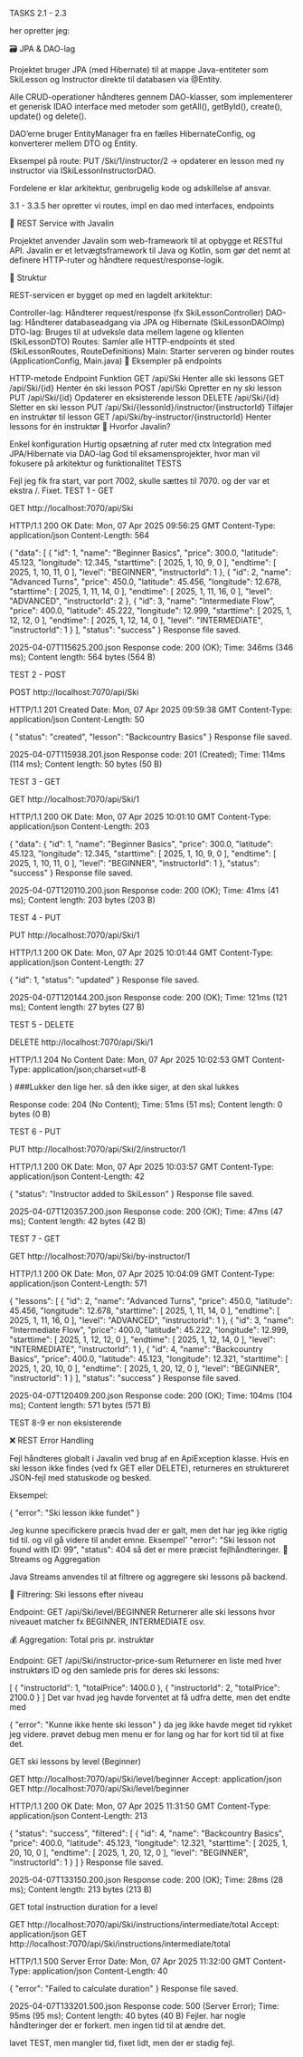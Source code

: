 TASKS 2.1 - 2.3

her opretter jeg:

🗃️ JPA & DAO-lag

Projektet bruger JPA (med Hibernate) til at mappe Java-entiteter som SkiLesson og Instructor direkte til databasen via @Entity.

Alle CRUD-operationer håndteres gennem DAO-klasser, som implementerer et generisk IDAO<T> interface med metoder som getAll(), getById(), create(), update() og delete().

DAO’erne bruger EntityManager fra en fælles HibernateConfig, og konverterer mellem DTO og Entity.

Eksempel på route:
PUT /Ski/1/instructor/2 → opdaterer en lesson med ny instructor via ISkiLessonInstructorDAO.

Fordelene er klar arkitektur, genbrugelig kode og adskillelse af ansvar.

3.1 - 3.3.5 her opretter vi routes, impl en dao med interfaces, endpoints

🧩 REST Service with Javalin

Projektet anvender Javalin som web-framework til at opbygge et RESTful API. Javalin er et letvægtsframework til Java og Kotlin, som gør det nemt at definere HTTP-ruter og håndtere request/response-logik.

🧱 Struktur

REST-servicen er bygget op med en lagdelt arkitektur:

Controller-lag: Håndterer request/response (fx SkiLessonController)
DAO-lag: Håndterer databaseadgang via JPA og Hibernate (SkiLessonDAOImp)
DTO-lag: Bruges til at udveksle data mellem lagene og klienten (SkiLessonDTO)
Routes: Samler alle HTTP-endpoints ét sted (SkiLessonRoutes, RouteDefinitions)
Main: Starter serveren og binder routes (ApplicationConfig, Main.java)
🔗 Eksempler på endpoints

HTTP-metode	Endpoint	Funktion
GET	/api/Ski	Henter alle ski lessons
GET	/api/Ski/{id}	Henter én ski lesson
POST	/api/Ski	Opretter en ny ski lesson
PUT	/api/Ski/{id}	Opdaterer en eksisterende lesson
DELETE	/api/Ski/{id}	Sletter en ski lesson
PUT	/api/Ski/{lessonId}/instructor/{instructorId}	Tilføjer en instruktør til lesson
GET	/api/Ski/by-instructor/{instructorId}	Henter lessons for én instruktør
🧠 Hvorfor Javalin?

Enkel konfiguration
Hurtig opsætning af ruter med ctx
Integration med JPA/Hibernate via DAO-lag
God til eksamensprojekter, hvor man vil fokusere på arkitektur og funktionalitet
TESTS

Fejl jeg fik fra start, var port 7002, skulle sættes til 7070.
og der var et ekstra /. Fixet.
TEST 1 - GET

GET http://localhost:7070/api/Ski

HTTP/1.1 200 OK Date: Mon, 07 Apr 2025 09:56:25 GMT Content-Type: application/json Content-Length: 564

{ "data": [ { "id": 1, "name": "Beginner Basics", "price": 300.0, "latitude": 45.123, "longitude": 12.345, "starttime": [ 2025, 1, 10, 9, 0 ], "endtime": [ 2025, 1, 10, 11, 0 ], "level": "BEGINNER", "instructorId": 1 }, { "id": 2, "name": "Advanced Turns", "price": 450.0, "latitude": 45.456, "longitude": 12.678, "starttime": [ 2025, 1, 11, 14, 0 ], "endtime": [ 2025, 1, 11, 16, 0 ], "level": "ADVANCED", "instructorId": 2 }, { "id": 3, "name": "Intermediate Flow", "price": 400.0, "latitude": 45.222, "longitude": 12.999, "starttime": [ 2025, 1, 12, 12, 0 ], "endtime": [ 2025, 1, 12, 14, 0 ], "level": "INTERMEDIATE", "instructorId": 1 } ], "status": "success" } Response file saved.

2025-04-07T115625.200.json
Response code: 200 (OK); Time: 346ms (346 ms); Content length: 564 bytes (564 B)

TEST 2 - POST

POST http://localhost:7070/api/Ski

HTTP/1.1 201 Created Date: Mon, 07 Apr 2025 09:59:38 GMT Content-Type: application/json Content-Length: 50

{ "status": "created", "lesson": "Backcountry Basics" } Response file saved.

2025-04-07T115938.201.json
Response code: 201 (Created); Time: 114ms (114 ms); Content length: 50 bytes (50 B)

TEST 3 - GET

GET http://localhost:7070/api/Ski/1

HTTP/1.1 200 OK Date: Mon, 07 Apr 2025 10:01:10 GMT Content-Type: application/json Content-Length: 203

{ "data": { "id": 1, "name": "Beginner Basics", "price": 300.0, "latitude": 45.123, "longitude": 12.345, "starttime": [ 2025, 1, 10, 9, 0 ], "endtime": [ 2025, 1, 10, 11, 0 ], "level": "BEGINNER", "instructorId": 1 }, "status": "success" } Response file saved.

2025-04-07T120110.200.json
Response code: 200 (OK); Time: 41ms (41 ms); Content length: 203 bytes (203 B)

TEST 4 - PUT

PUT http://localhost:7070/api/Ski/1

HTTP/1.1 200 OK Date: Mon, 07 Apr 2025 10:01:44 GMT Content-Type: application/json Content-Length: 27

{ "id": 1, "status": "updated" } Response file saved.

2025-04-07T120144.200.json
Response code: 200 (OK); Time: 121ms (121 ms); Content length: 27 bytes (27 B)

TEST 5 - DELETE

DELETE http://localhost:7070/api/Ski/1

HTTP/1.1 204 No Content Date: Mon, 07 Apr 2025 10:02:53 GMT Content-Type: application/json;charset=utf-8

) ###Lukker den lige her. så den ikke siger, at den skal lukkes

Response code: 204 (No Content); Time: 51ms (51 ms); Content length: 0 bytes (0 B)

TEST 6 - PUT

PUT http://localhost:7070/api/Ski/2/instructor/1

HTTP/1.1 200 OK Date: Mon, 07 Apr 2025 10:03:57 GMT Content-Type: application/json Content-Length: 42

{ "status": "Instructor added to SkiLesson" } Response file saved.

2025-04-07T120357.200.json
Response code: 200 (OK); Time: 47ms (47 ms); Content length: 42 bytes (42 B)

TEST 7 - GET

GET http://localhost:7070/api/Ski/by-instructor/1

HTTP/1.1 200 OK Date: Mon, 07 Apr 2025 10:04:09 GMT Content-Type: application/json Content-Length: 571

{ "lessons": [ { "id": 2, "name": "Advanced Turns", "price": 450.0, "latitude": 45.456, "longitude": 12.678, "starttime": [ 2025, 1, 11, 14, 0 ], "endtime": [ 2025, 1, 11, 16, 0 ], "level": "ADVANCED", "instructorId": 1 }, { "id": 3, "name": "Intermediate Flow", "price": 400.0, "latitude": 45.222, "longitude": 12.999, "starttime": [ 2025, 1, 12, 12, 0 ], "endtime": [ 2025, 1, 12, 14, 0 ], "level": "INTERMEDIATE", "instructorId": 1 }, { "id": 4, "name": "Backcountry Basics", "price": 400.0, "latitude": 45.123, "longitude": 12.321, "starttime": [ 2025, 1, 20, 10, 0 ], "endtime": [ 2025, 1, 20, 12, 0 ], "level": "BEGINNER", "instructorId": 1 } ], "status": "success" } Response file saved.

2025-04-07T120409.200.json
Response code: 200 (OK); Time: 104ms (104 ms); Content length: 571 bytes (571 B)

TEST 8-9 er non eksisterende

❌ REST Error Handling

Fejl håndteres globalt i Javalin ved brug af en ApiException klasse.
Hvis en ski lesson ikke findes (ved fx GET eller DELETE), returneres en struktureret JSON-fejl med statuskode og besked.

Eksempel:

{
  "error": "Ski lesson ikke fundet"
}

Jeg kunne specifickere præcis hvad der er galt, men det har jeg ikke rigtig tid til. og vil gå videre til andet emne. 
Eksempel'
"error": "Ski lesson not found with ID: 99",
  "status": 404
så det er mere præcist fejlhåndteringer. 
🔁 Streams og Aggregation

Java Streams anvendes til at filtrere og aggregere ski lessons på backend.

🧠 Filtrering: Ski lessons efter niveau

Endpoint:
GET /api/Ski/level/BEGINNER
Returnerer alle ski lessons hvor niveauet matcher fx BEGINNER, INTERMEDIATE osv.

💰 Aggregation: Total pris pr. instruktør

Endpoint:
GET /api/Ski/instructor-price-sum
Returnerer en liste med hver instruktørs ID og den samlede pris for deres ski lessons:

[
  {
    "instructorId": 1,
    "totalPrice": 1400.0
  },
  {
    "instructorId": 2,
    "totalPrice": 2100.0
  }
]
Det var hvad jeg havde forventet at få udfra dette, men det endte med

{
"error": "Kunne ikke hente ski lesson"
}
da jeg ikke havde meget tid rykket jeg videre. prøvet debug men menu er for lang og har for kort tid til at fixe det.

GET ski lessons by level (Beginner)

GET http://localhost:7070/api/Ski/level/beginner Accept: application/json GET http://localhost:7070/api/Ski/level/beginner

HTTP/1.1 200 OK Date: Mon, 07 Apr 2025 11:31:50 GMT Content-Type: application/json Content-Length: 213

{ "status": "success", "filtered": [ { "id": 4, "name": "Backcountry Basics", "price": 400.0, "latitude": 45.123, "longitude": 12.321, "starttime": [ 2025, 1, 20, 10, 0 ], "endtime": [ 2025, 1, 20, 12, 0 ], "level": "BEGINNER", "instructorId": 1 } ] } Response file saved.

2025-04-07T133150.200.json
Response code: 200 (OK); Time: 28ms (28 ms); Content length: 213 bytes (213 B)

GET total instruction duration for a level

GET http://localhost:7070/api/Ski/instructions/intermediate/total Accept: application/json GET http://localhost:7070/api/Ski/instructions/intermediate/total

HTTP/1.1 500 Server Error Date: Mon, 07 Apr 2025 11:32:00 GMT Content-Type: application/json Content-Length: 40

{ "error": "Failed to calculate duration" } Response file saved.

2025-04-07T133201.500.json
Response code: 500 (Server Error); Time: 95ms (95 ms); Content length: 40 bytes (40 B) Fejler. har nogle håndteringer der er forkert. men ingen tid til at ændre det.

lavet TEST, men mangler tid, fixet lidt, men der er stadig fejl.
